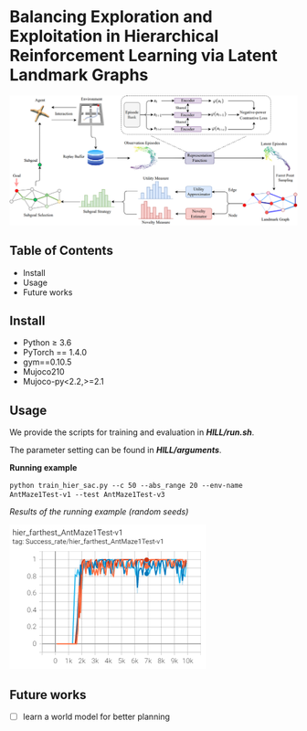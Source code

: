 Balancing Exploration and Exploitation in Hierarchical Reinforcement Learning via Latent Landmark Graphs
====

![image](https://github.com/papercode2022/HILL/blob/main/figs/framework.jpg)

Table of Contents
---
* Install
* Usage
* Future works

Install
---
* Python $\geq$ 3.6
* PyTorch == 1.4.0
* gym==0.10.5
* Mujoco210
* Mujoco-py<2.2,>=2.1

Usage
---
We provide the scripts for training and evaluation in ***HILL/run.sh***.

The parameter setting can be found in ***HILL/arguments***.

**Running example**

```
python train_hier_sac.py --c 50 --abs_range 20 --env-name AntMaze1Test-v1 --test AntMaze1Test-v3
``` 
*Results of the running example (random seeds)*

![image](https://github.com/papercode2022/HILL/blob/main/figs/AntMaze.jpg)

Future works
---
- [ ] learn a world model for better planning

